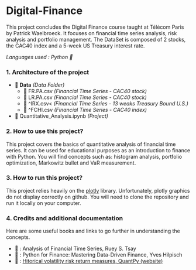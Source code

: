 # Digital-Finance 
This project concludes the Digital Finance course taught at Télécom Paris by Patrick Waelbroeck. It focuses on financial time series analysis, risk analysis and portfolio management. The DataSet is composed of 2 stocks, the CAC40 index and a 5-week US Treasury interest rate.

<i>Languages used : Python 🐍</i>

### 1. Architecture of the project 
- :file_folder: <b>Data</b> <i>(Data Folder)</i> 
  - :floppy_disk: FR.PA.csv <i>(Financial Time Series - CAC40 stock)</i>
  - :floppy_disk: LR.PA.csv <i>(Financial Time Series - CAC40 stock)</i>
  - :floppy_disk: ^IRX.csv< <i>(Financial Time Series - 13 weaks Treasury Bound U.S.)</i>
  - :floppy_disk: ^FCHI.csv <i>(Financial Time Series - CAC40 index)</i>
- :ledger: Quantitative_Analysis.ipynb <i>(Project)</i>

### 2. How to use this project? 
This project covers the basics of quantitative analysis of financial time series. It can be used for educational purposes as an introduction to finance with Python. You will find concepts such as: histogram analysis, portfolio optimization, Markowitz bullet and VaR measurement.

### 3. How to run this project?
This project relies heavily on the [plotly](https://plotly.com) library. Unfortunately, plotly graphics do not display correctly on github. You will need to clone the repository and run it locally on your computer.

### 4. Credits and additional documentation 
Here are some useful books and links to go further in understanding the concepts.
- 📖 : Analysis of Financial Time Series, Ruey S. Tsay
- 📖 : Python for Finance: Mastering Data-Driven Finance, Yves Hilpisch
- 🔗 : [Hitorical volatility risk return measures, QuantPy (website)](https://quantpy.com.au/python-for-finance/historical-volatility-risk-return-measures/)
